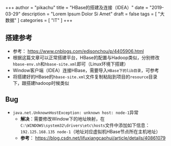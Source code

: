  +++
author = "pikachu"
title = "HBase的搭建及连接（IDEA）"
date = "2019-03-29"
description = "Lorem Ipsum Dolor Si Amet"
draft = false
tags = [
    "大数据"
]
categories = [
    "IT"
]
+++



## 搭建参考
- 参考： https://www.cnblogs.com/edisonchou/p/4405906.html
- 根据这篇文章可以正常搭建平台，HBase的配置与Hadoop类似，分别修改`hbase-env.sh`和`hbase-site.xml`即可（Linux环境下搭建）
- Window客户端（IDEA）连接HBase，需要导入`HBase下的lib目录`，可参考
- 将搭建好的HBase的`hbase-site.xml`文件复制粘贴到项目的`resource`目录下，跟搭建hadoop时候类似

## Bug
- `java.net.UnknownHostException: unknown host: node-1`异常
    - **解决**：需要修改Window下的地址映射，在`C:\WINDOWS\system32\drivers\etc\hosts`文件中添加如下信息：`192.125.168.135 node-1`（地址对应虚拟机HBase节点所在主机地址）
    - **参考**： https://blog.csdn.net/lifuxiangcaohui/article/details/40861079

